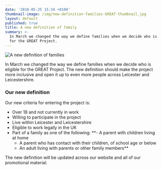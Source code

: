```yaml
---
date: '2018-05-25 15:34 +0100'
thumbnail-image: /img/new-definition-families-GREAT-thumbnail.jpg
layout: default
published: true
title: A new definition of family
summary: >-
  In March we changed the way we define families when we decide who is eligible
  for the GREAT Project.
---
```

![A new definition of families]({{site.baseurl}}/img/new-definition-families-GREAT.jpg)

In March we changed the way we define families when we decide who is eligible for the GREAT Project. The new definition should make the project more inclusive and open it up to even more people across Leicester and Leicestershire.

### Our new definition

Our new criteria for entering the project is:

- Over 18 and not currently in work
- Willing to participate in the project
- Live within Leicester and Leicestershire
- Eligible to work legally in the UK
- Part of a family as one of the following:
**- A parent with children living at home
	- A parent who has contact with their children, of school age or below
	- An adult living with parents or other family members**
    
The new definition will be updated across our website and all of our promotional material.





